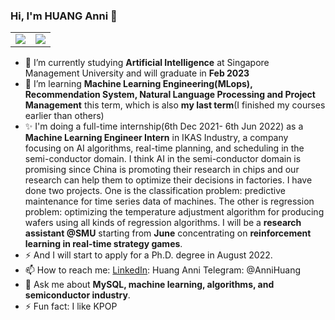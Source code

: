### Hi, I'm HUANG Anni 👋
<table>
<tr>
  <td width="50%">
    <img src="https://github-readme-stats.vercel.app/api?username=WideSu&show_icons=true&theme=vue&hide_border=true" />
  <td width="50%">
   <img src="https://github-readme-stats.vercel.app/api/top-langs/?username=WideSu&hide=javascript,html,css&langs_count=8&layout=compact&show_icons=true&hide_border=true" />
 </td>
</tr>
<table>

- 🔭 I’m currently studying **Artificial Intelligence** at Singapore Management University and will graduate in **Feb 2023**
- 🌱 I’m learning **Machine Learning Engineering(MLops), Recommendation System, Natural Language Processing and Project Management** this term, which is also **my last term**(I finished my courses earlier than others)
- ✨ I'm doing a full-time internship(6th Dec 2021- 6th Jun 2022) as a **Machine Learning Engineer Intern** in IKAS Industry, a company focusing on AI algorithms, real-time planning, and scheduling in the semi-conductor domain. I think AI in the semi-conductor domain is promising since China is promoting their research in chips and our research can help them to optimize their decisions in factories. I have done two projects. One is the classification problem: predictive maintenance for time series data of machines. The other is regression problem: optimizing the temperature adjustment algorithm for producing wafers using all kinds of regression algorithms. I will be a **research assistant @SMU** starting from **June** concentrating on **reinforcement learning in real-time strategy games**.
- ⚡ And I will start to apply for a Ph.D. degree in August 2022.
- 📫 How to reach me: [LinkedIn](https://www.linkedin.com/in/annihuang2021/): Huang Anni
Telegram: @AnniHuang
- 💬 Ask me about **MySQL, machine learning, algorithms, and semiconductor industry**.
- ⚡ Fun fact: I like KPOP

<!--
**WideSu/WideSu** is a ✨ _special_ ✨ repository because its `README.md` (this file) appears on your GitHub profile.

Here are some ideas to get you started:

- 🔭 I’m currently working on ...
- 🌱 I’m currently learning ...
- 👯 I’m looking to collaborate on ...
- 🤔 I’m looking for help with ...
- 💬 Ask me about ...
- 📫 How to reach me: ...
- 😄 Pronouns: ...
- ⚡ Fun fact: ...
-->

